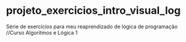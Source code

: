 # projeto_exercicios_intro_visual_log
Série de exercícios para meu reaprendizado de lógica de programação //Curso Algoritmos e Lógica 1
